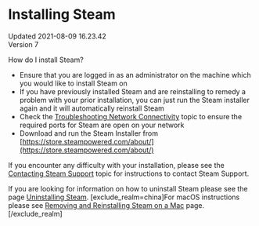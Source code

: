 # Installing Steam
Updated 2021-08-09 16.23.42  
Version 7  

How do I install Steam?  
  
* Ensure that you are logged in as an administrator on the machine which you would like to install Steam on
* If you have previously installed Steam and are reinstalling to remedy a problem with your prior installation, you can just run the Steam installer again and it will automatically reinstall Steam
* Check the [Troubleshooting Network Connectivity](https://help.steampowered.com/en/faqs/view/669A-2F68-D1D1-A5EC) topic to ensure the required ports for Steam are open on your network
* Download and run the Steam Installer from [https://store.steampowered.com/about/](https://store.steampowered.com/about/)
  
  
If you encounter any difficulty with your installation, please see the [Contacting Steam Support](https://help.steampowered.com/en/faqs/view/6F69-0324-B2DB-6E7E) topic for instructions to contact Steam Support.  
  
  
If you are looking for information on how to uninstall Steam please see the page [Uninstalling Steam](https://help.steampowered.com/en/faqs/view/3C73-90F9-F600-0266).  [exclude_realm=china]For macOS instructions please see [Removing and Reinstalling Steam on a Mac](https://help.steampowered.com/en/faqs/view/30EB-87BF-531F-512D) page.[/exclude_realm]